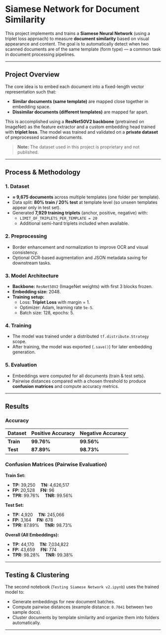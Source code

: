 # Siamese Network for Document Similarity

This project implements and trains a **Siamese Neural Network** (using a triplet loss approach) to measure **document similarity** based on visual appearance and content. The goal is to automatically detect when two scanned documents are of the same template (form type) — a common task in document processing pipelines.

---

## Project Overview

The core idea is to embed each document into a fixed-length vector representation such that:

- **Similar documents (same template)** are mapped close together in embedding space.
- **Dissimilar documents (different templates)** are mapped far apart.

This is accomplished using a **ResNet50V2 backbone** (pretrained on ImageNet) as the feature extractor and a custom embedding head trained with **triplet loss**. The model was trained and validated on a **private dataset** of preprocessed scanned documents.  
> **Note:** The dataset used in this project is proprietary and not published.

---

## Process & Methodology

### 1. **Dataset**
- **≈ 9,675 documents** across multiple templates (one folder per template).
- Data split: **80% train / 20% test** at template level (so unseen templates appear only in test set).
- Generated **7,929 training triplets** (anchor, positive, negative) with:
  - `LIMIT_OF_TRIPLETS_PER_TEMPLATE = 20`
  - Additional semi-hard triplets included when available.

### 2. **Preprocessing**
- Border enhancement and normalization to improve OCR and visual consistency.
- Optional OCR-based augmentation and JSON metadata saving for downstream tasks.

### 3. **Model Architecture**
- **Backbone:** `ResNet50V2` (ImageNet weights) with first 3 blocks frozen.
- **Embedding size:** 2048.
- **Training setup:**
  - Loss: **Triplet Loss** with margin = 1.
  - Optimizer: Adam, learning rate `5e-5`.
  - Batch size: 128, epochs: 5.

### 4. **Training**
- The model was trained under a distributed `tf.distribute.Strategy` scope.
- After training, the model was exported (`.save()`) for later embedding generation.

### 5. **Evaluation**
- Embeddings were computed for all documents (train & test sets).
- Pairwise distances compared with a chosen threshold to produce **confusion matrices** and compute accuracy metrics.

---

## Results

### **Accuracy**
| Dataset        | Positive Accuracy | Negative Accuracy |
|---------------|-----------------|-----------------|
| **Train**     | **99.76%**      | **99.56%**      |
| **Test**      | **87.89%**      | **98.73%**      |

### **Confusion Matrices (Pairwise Evaluation)**

**Train Set:**
- **TP:** 39,250  **TN:** 4,626,517  
- **FP:** 20,528  **FN:** 96  
- **TPR:** 99.76%  **TNR:** 99.56%

**Test Set:**
- **TP:** 4,920  **TN:** 245,066  
- **FP:** 3,164  **FN:** 678  
- **TPR:** 87.89%  **TNR:** 98.73%

**Overall (All Embeddings):**
- **TP:** 44,170  **TN:** 7,034,822  
- **FP:** 43,659  **FN:** 774  
- **TPR:** 98.28%  **TNR:** 99.38%

---

## Testing & Clustering

The second notebook (`Testing Siamese Network v2.ipynb`) uses the trained model to:
- Generate embeddings for new document batches.
- Compute pairwise distances (example distance: `0.7041` between two sample docs).
- Cluster documents by template similarity and organize them into folders automatically.

---
